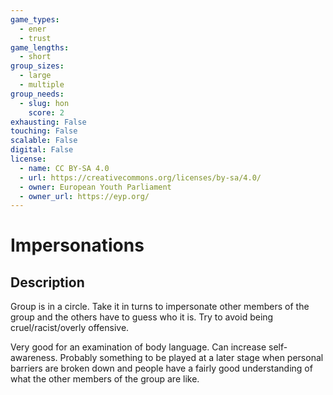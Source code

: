 ```yaml
---
game_types:
  - ener
  - trust
game_lengths:
  - short
group_sizes:
  - large
  - multiple
group_needs:
  - slug: hon
    score: 2
exhausting: False
touching: False
scalable: False
digital: False
license:
  - name: CC BY-SA 4.0
  - url: https://creativecommons.org/licenses/by-sa/4.0/
  - owner: European Youth Parliament
  - owner_url: https://eyp.org/
---
```

# Impersonations

## Description
Group is in a circle. Take it in turns to impersonate other members of the group and the others have to guess who it is. Try to avoid being cruel/racist/overly offensive.

Very good for an examination of body language. Can increase self-awareness. Probably something to be played at a later stage when personal barriers are broken down and people have a fairly good understanding of what the other members of the group are like.
